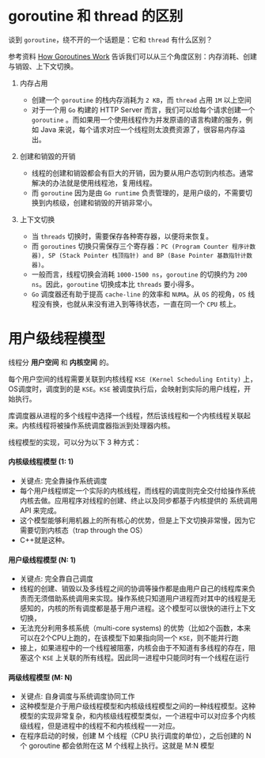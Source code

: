 # goroutine 和 thread 的区别
谈到 `goroutine`，绕不开的一个话题是：它和 `thread` 有什么区别？

参考资料 [How Goroutines Work](https://blog.nindalf.com/posts/how-goroutines-work/) 告诉我们可以从三个角度区别：内存消耗、创建与销毀、上下文切换。

1. 内存占用
    - 创建一个 `goroutine` 的栈内存消耗为 `2 KB`，而 `thread` 占用 `1M` 以上空间
    -  对于一个用 `Go` 构建的 HTTP Server 而言，我们可以给每个请求创建一个 `goroutine` 。而如果用一个使用线程作为并发原语的语言构建的服务，例如 Java 来说，每个请求对应一个线程则太浪费资源了，很容易内存溢出。

2. 创建和销毀的开销
    - 线程的创建和销毀都会有巨大的开销，因为要从用户态切到内核态。通常解决的办法就是使用线程池，复用线程。
    - 而 `goroutine` 因为是由 `Go runtime` 负责管理的，是用户级的，不需要切换到内核级，创建和销毁的开销非常小。
    
3. 上下文切换
    - 当 `threads` 切换时，需要保存各种寄存器，以便将来恢复。
    - 而 `goroutines` 切换只需保存三个寄存器：`PC (Program Counter 程序计数器), SP (Stack Pointer 栈顶指针) and BP (Base Pointer 基数指针计数器)`。
    - 一般而言，线程切换会消耗 `1000-1500 ns`，`goroutine` 的切换约为 `200 ns`。因此，`goroutine` 切换成本比 `threads` 要小得多。
    - `Go` 调度器还有助于提高 `cache-line` 的效率和 `NUMA`。从 `OS` 的视角，`OS` 线程没有换，也就从来没有进入到等待状态，一直在同一个 `CPU` 核上。





# 用户级线程模型

线程分 **用户空间** 和 **内核空间** 的。

每个用户空间的线程需要关联到内核线程 `KSE (Kernel Scheduling Entity)` 上，OS调度时，调度到的是 `KSE`。`KSE` 被调度执行后，会映射到实际的用户线程，开始执行。

库调度器从进程的多个线程中选择一个线程，然后该线程和一个内核线程关联起来。内核线程将被操作系统调度器指派到处理器内核。



线程模型的实现，可以分为以下 3 种方式：



#### 内核级线程模型 (1: 1)

- 关键点: 完全靠操作系统调度
- 每个用户线程绑定一个实际的内核线程，而线程的调度则完全交付给操作系统内核去做。应用程序对线程的创建、终止以及同步都基于内核提供的 系统调用API 来完成。
- 这个模型能够利用机器上的所有核心的优势，但是上下文切换非常慢，因为它需要切到内核态（trap through the OS）
- C++就是这种。



#### 用户级线程模型 (N: 1)

- 关键点: 完全靠自己调度
- 线程的创建、销毁以及多线程之间的协调等操作都是由用户自己的线程库来负责而无须借助系统调用来实现。操作系统只知道用户进程而对其中的线程是无感知的，内核的所有调度都是基于用户进程。这个模型可以很快的进行上下文切换，
- 无法充分利用多核系统（multi-core systems) 的优势（比如2个函数，本来可以在2个CPU上跑的，在该模型下如果指向同一个 `KSE`，则不能并行跑
- 接上，如果进程中的一个线程被阻塞，内核会由于不知道有多线程的存在，阻塞这个 `KSE` 上关联的所有线程。因此同一进程中只能同时有一个线程在运行



#### 两级线程模型 (M: N)

- 关键点: 自身调度与系统调度协同工作
- 这种模型是介于用户级线程模型和内核级线程模型之间的一种线程模型。这种模型的实现非常复杂，和内核级线程模型类似，一个进程中可以对应多个内核级线程，但是进程中的线程不和内核线程一一对应。
- 在程序启动的时候，创建 M 个线程（CPU 执行调度的单位），之后创建的 N 个 goroutine 都会依附在这 M 个线程上执行。这就是 M:N 模型

